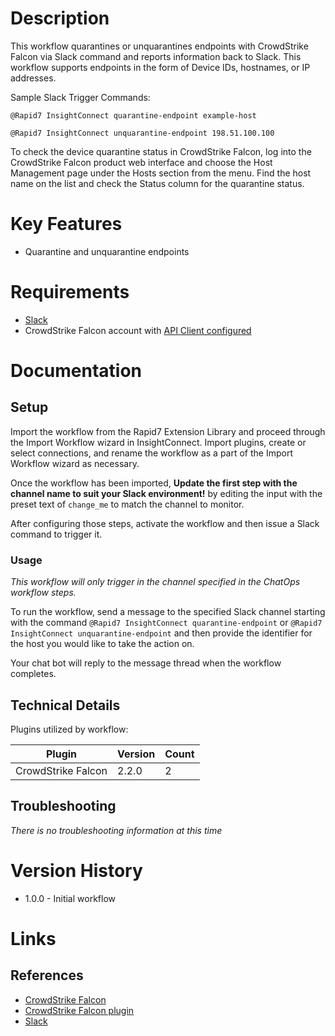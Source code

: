 # Description

This workflow quarantines or unquarantines endpoints with CrowdStrike Falcon via Slack command and reports information back to Slack.
This workflow supports endpoints in the form of Device IDs, hostnames, or IP addresses.

Sample Slack Trigger Commands:

`@Rapid7 InsightConnect quarantine-endpoint example-host`

`@Rapid7 InsightConnect unquarantine-endpoint 198.51.100.100`

To check the device quarantine status in CrowdStrike Falcon, log into the CrowdStrike Falcon product web interface and choose the Host Management page under the Hosts section from the menu.
Find the host name on the list and check the Status column for the quarantine status. 

# Key Features

* Quarantine and unquarantine endpoints

# Requirements

* [Slack](https://insightconnect.help.rapid7.com/docs/configure-slack-for-chatops)
* CrowdStrike Falcon account with [API Client configured](https://www.crowdstrike.com/blog/tech-center/get-access-falcon-apis/)

# Documentation

## Setup

Import the workflow from the Rapid7 Extension Library and proceed through the Import Workflow wizard in InsightConnect. Import plugins, create or select connections, and rename the workflow as a part of the Import Workflow wizard as necessary.

Once the workflow has been imported, **Update the first step with the channel name to suit your Slack environment!** by editing the input with the preset text of `change_me` to match the channel to monitor.

After configuring those steps, activate the workflow and then issue a Slack command to trigger it. 

### Usage

*This workflow will only trigger in the channel specified in the ChatOps workflow steps.*

To run the workflow, send a message to the specified Slack channel starting with the command `@Rapid7 InsightConnect quarantine-endpoint` or `@Rapid7 InsightConnect unquarantine-endpoint` and then provide the identifier for the host you would like to take the action on.

Your chat bot will reply to the message thread when the workflow completes.

## Technical Details

Plugins utilized by workflow:

|Plugin|Version|Count|
|----|----|--------|
|CrowdStrike Falcon|2.2.0|2|

## Troubleshooting

_There is no troubleshooting information at this time_

# Version History

* 1.0.0 - Initial workflow

# Links

## References

* [CrowdStrike Falcon](https://www.crowdstrike.co.uk/endpoint-security-products/)
* [CrowdStrike Falcon plugin](https://extensions.rapid7.com/extension/crowdstrike_falcon)
* [Slack](https://slack.com)

